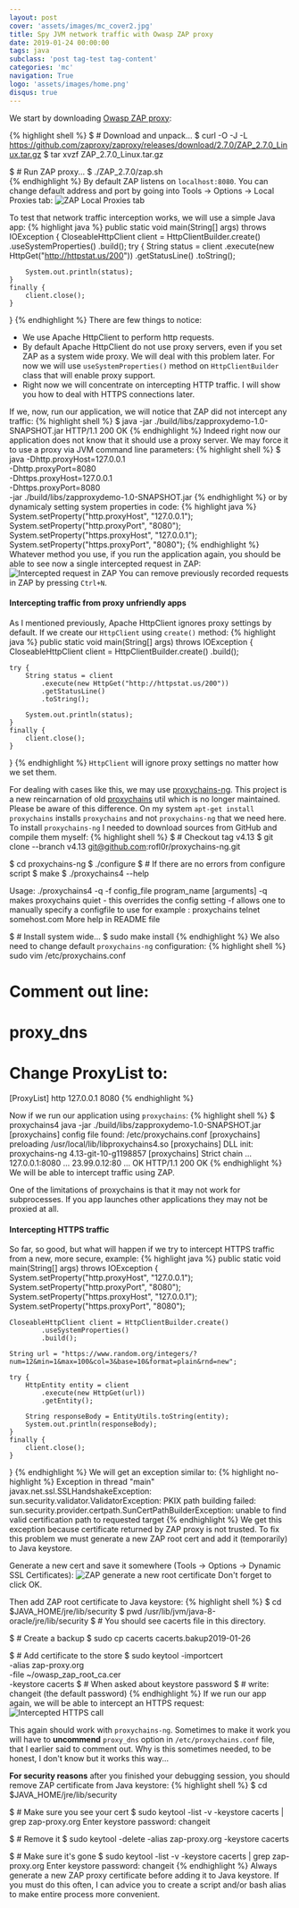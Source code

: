 ```yaml
---
layout: post
cover: 'assets/images/mc_cover2.jpg'
title: Spy JVM network traffic with Owasp ZAP proxy
date: 2019-01-24 00:00:00
tags: java
subclass: 'post tag-test tag-content'
categories: 'mc'
navigation: True
logo: 'assets/images/home.png'
disqus: true
---
```


We start by downloading [Owasp ZAP proxy](https://www.owasp.org/index.php/OWASP_Zed_Attack_Proxy_Project):

{% highlight shell %}
$ # Download and unpack...
$ curl -O -J -L https://github.com/zaproxy/zaproxy/releases/download/2.7.0/ZAP_2.7.0_Linux.tar.gz
$ tar xvzf ZAP_2.7.0_Linux.tar.gz

$ # Run ZAP proxy...
$ ./ZAP_2.7.0/zap.sh  
{% endhighlight %}
By default ZAP listens on `localhost:8080`. You can change default address
and port by going into Tools -> Options -> Local Proxies tab:
![ZAP Local Proxies tab](assets/images/2019-01-25/zap_options.png)

To test that network traffic interception works, 
we will use a simple Java app:
{% highlight java %}
public static void main(String[] args) throws IOException {
    CloseableHttpClient client = HttpClientBuilder.create()
            .useSystemProperties()
            .build();
    try {
        String status = client
            .execute(new HttpGet("http://httpstat.us/200"))
            .getStatusLine()
            .toString();

        System.out.println(status);
    }
    finally {
        client.close();
    }
}
{% endhighlight %}
There are few things to notice:

* We use Apache HttpClient to perform http requests.
* By default Apache HttpClient do not use proxy servers,
 even if you set ZAP as a system wide proxy. We will deal
 with this problem later. For now we will use `useSystemProperties()` method
 on `HttpClientBuilder` class that will enable proxy support.
* Right now we will concentrate on intercepting HTTP traffic.
 I will show you how to deal with HTTPS connections later.

If we, now, run our application, we will notice that ZAP did not
intercept any traffic:
{% highlight shell %}
$ java -jar ./build/libs/zapproxydemo-1.0-SNAPSHOT.jar 
HTTP/1.1 200 OK
{% endhighlight %}
Indeed right now our application does not know that it should use
a proxy server. We may force it to use a proxy via JVM command line
parameters:
{% highlight shell %}
$ java -Dhttp.proxyHost=127.0.0.1 \
 -Dhttp.proxyPort=8080 \
 -Dhttps.proxyHost=127.0.0.1 \
 -Dhttps.proxyPort=8080 \
 -jar ./build/libs/zapproxydemo-1.0-SNAPSHOT.jar 
{% endhighlight %}
or by dynamicaly setting system properties in code:
{% highlight java %}
System.setProperty("http.proxyHost", "127.0.0.1");
System.setProperty("http.proxyPort", "8080");
System.setProperty("https.proxyHost", "127.0.0.1");
System.setProperty("https.proxyPort", "8080");
{% endhighlight %}
Whatever method you use, if you run the application again,
you should be able to see now a single intercepted request in ZAP:
![Intercepted request in ZAP](assets/images/2019-01-25/intercepted_request.png)
You can remove previously recorded requests in ZAP by pressing `Ctrl+N`.

#### Intercepting traffic from proxy unfriendly apps

As I mentioned previously, Apache HttpClient ignores
proxy settings by default.
If we create our `HttpClient` using `create()` method:
{% highlight java %}
public static void main(String[] args) throws IOException {
    CloseableHttpClient client = HttpClientBuilder.create()
            .build();

    try {
        String status = client
            .execute(new HttpGet("http://httpstat.us/200"))
            .getStatusLine()
            .toString();

        System.out.println(status);
    }
    finally {
        client.close();
    }
}
{% endhighlight %}
`HttpClient` will ignore proxy settings no matter how we set them.

For dealing with cases like this, we may use
[proxychains-ng](https://github.com/rofl0r/proxychains-ng/tree/v4.13).
This project is a new reincarnation of old
[proxychains](https://github.com/haad/proxychains) util which is no
longer maintained.
Please be aware of this difference. On my system `apt-get install proxychains`
installs `proxychains` and not `proxychains-ng` that we need here.
To install `proxychains-ng` I needed to download sources from GitHub
and compile them myself:
{% highlight shell %}
$ # Checkout tag v4.13
$ git clone --branch v4.13 git@github.com:rofl0r/proxychains-ng.git

$ cd proxychains-ng
$ ./configure
$ # If there are no errors from configure script
$ make
$ ./proxychains4 --help

Usage:  ./proxychains4 -q -f config_file program_name [arguments]
    -q makes proxychains quiet - this overrides the config setting
    -f allows one to manually specify a configfile to use
    for example : proxychains telnet somehost.com
More help in README file

$ # Install system wide...
$ sudo make install
{% endhighlight %}
We also need to change default `proxychains-ng` configuration:
{% highlight shell %}
sudo vim /etc/proxychains.conf

# Comment out line:
# proxy_dns

# Change ProxyList to:
[ProxyList]
http 127.0.0.1 8080
{% endhighlight %}

Now if we run our application using `proxychains`:
{% highlight shell %}
$ proxychains4 java -jar ./build/libs/zapproxydemo-1.0-SNAPSHOT.jar 
[proxychains] config file found: /etc/proxychains.conf
[proxychains] preloading /usr/local/lib/libproxychains4.so
[proxychains] DLL init: proxychains-ng 4.13-git-10-g1198857
[proxychains] Strict chain  ...  127.0.0.1:8080  ...  23.99.0.12:80  ...  OK
HTTP/1.1 200 OK
{% endhighlight %}
We will be able to intercept traffic using ZAP.

One of the limitations of proxychains is that it may not work for
subprocesses. If you app launches other applications they may
not be proxied at all.

#### Intercepting HTTPS traffic

So far, so good, but what will happen if we try to intercept
HTTPS traffic from a new, more secure, example:
{% highlight java %}
public static void main(String[] args) throws IOException {
    System.setProperty("http.proxyHost", "127.0.0.1");
    System.setProperty("http.proxyPort", "8080");
    System.setProperty("https.proxyHost", "127.0.0.1");
    System.setProperty("https.proxyPort", "8080");

    CloseableHttpClient client = HttpClientBuilder.create()
            .useSystemProperties()
            .build();

    String url = "https://www.random.org/integers/?num=12&min=1&max=100&col=3&base=10&format=plain&rnd=new";

    try {
        HttpEntity entity = client
            .execute(new HttpGet(url))
            .getEntity();

        String responseBody = EntityUtils.toString(entity);
        System.out.println(responseBody);
    }
    finally {
        client.close();
    }
}
{% endhighlight %}
We will get an exception similar to:
{% highlight no-highlight %}
Exception in thread "main" javax.net.ssl.SSLHandshakeException:
sun.security.validator.ValidatorException: PKIX path building failed:
sun.security.provider.certpath.SunCertPathBuilderException: unable
to find valid certification path to requested target
{% endhighlight %}
We get this exception because certificate returned by ZAP
proxy is not trusted.
To fix this problem we must generate a new ZAP root cert and add it
(temporarily) to Java keystore.

Generate a new cert and save it somewhere
(Tools -> Options -> Dynamic SSL Certificates):
![ZAP generate a new root certificate](assets/images/2019-01-25/gen_cert.png)
Don't forget to click OK.

Then add ZAP root certificate to Java keystore:
{% highlight shell %}
$ cd $JAVA_HOME/jre/lib/security
$ pwd
/usr/lib/jvm/java-8-oracle/jre/lib/security
$ # You should see cacerts file in this directory.

$ # Create a backup
$ sudo cp cacerts cacerts.bakup2019-01-26

$ # Add certificate to the store
$ sudo keytool -importcert \
 -alias zap-proxy.org \
 -file ~/owasp_zap_root_ca.cer \
 -keystore cacerts
$ # When asked about keystore password 
$ # write: changeit (the default password)
{% endhighlight %}
If we run our app again, we will be able to intercept an HTTPS request:
![Intercepted HTTPS call](assets/images/2019-01-25/intercept_https.png)

This again should work with `proxychains-ng`.
Sometimes to make it work you will have to **uncommend** `proxy_dns`
option in `/etc/proxychains.conf` file, that I earlier said to
comment out. Why is this sometimes needed, to be honest, I don't know but
it works this way...

**For security reasons** after you finished your debugging session,
you should remove ZAP certificate from Java keystore:
{% highlight shell %}
$ cd $JAVA_HOME/jre/lib/security

$ # Make sure you see your cert
$ sudo keytool -list -v -keystore cacerts | grep zap-proxy.org
Enter keystore password:  changeit

$ # Remove it
$ sudo keytool -delete -alias zap-proxy.org -keystore cacerts

$ # Make sure it's gone
$ sudo keytool -list -v -keystore cacerts | grep zap-proxy.org
Enter keystore password:  changeit
{% endhighlight %}
Always generate a new ZAP proxy certificate
before adding it to Java keystore. If you must do this
often, I can advice you to create a script and/or bash alias to
make entire process more convenient.

